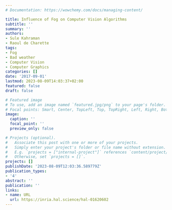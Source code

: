 ```yaml
---
# Documentation: https://wowchemy.com/docs/managing-content/

title: Influence of Fog on Computer Vision Algorithms
subtitle: ''
summary: ''
authors:
- Sule Kahraman
- Raoul de Charette
tags:
- Fog
- Bad weather
- Computer Vision
- Computer Graphics
categories: []
date: '2017-09-01'
lastmod: 2023-08-09T14:03:37+02:00
featured: false
draft: false

# Featured image
# To use, add an image named `featured.jpg/png` to your page's folder.
# Focal points: Smart, Center, TopLeft, Top, TopRight, Left, Right, BottomLeft, Bottom, BottomRight.
image:
  caption: ''
  focal_point: ''
  preview_only: false

# Projects (optional).
#   Associate this post with one or more of your projects.
#   Simply enter your project's folder or file name without extension.
#   E.g. `projects = ["internal-project"]` references `content/project/deep-learning/index.md`.
#   Otherwise, set `projects = []`.
projects: []
publishDate: '2023-08-09T12:03:36.589779Z'
publication_types:
- '4'
abstract: ''
publication: ''
links:
- name: URL
  url: https://inria.hal.science/hal-01620602
---
```

